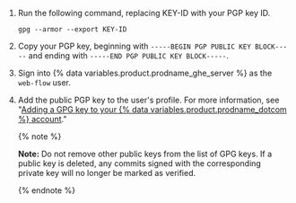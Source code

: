 1. Run the following command, replacing KEY-ID with your PGP key ID.

   ```bash{:copy}
   gpg --armor --export KEY-ID
   ```
1. Copy your PGP key, beginning with `-----BEGIN PGP PUBLIC KEY BLOCK-----` and ending with `-----END PGP PUBLIC KEY BLOCK-----`.
1. Sign into {% data variables.product.prodname_ghe_server %} as the `web-flow` user.
1. Add the public PGP key to the user's profile. For more information, see "[Adding a GPG key to your {% data variables.product.prodname_dotcom %} account](/authentication/managing-commit-signature-verification/adding-a-gpg-key-to-your-github-account)."

   {% note %}

   **Note:** Do not remove other public keys from the list of GPG keys. If a public key is deleted, any commits signed with the corresponding private key will no longer be marked as verified.

   {% endnote %}
